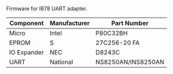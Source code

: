 Firmware for IB78 UART adapter.

|Component| Manufacturer | Part Number |
|---|---|---|
|Micro | Intel |P80C32BH  |
|EPROM |S |27C256-20 FA |
|IO Expander | NEC | D8243C |
|UART | National | NS8250AN/INS8250AN |
